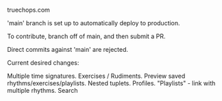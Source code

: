 truechops.com

'main' branch is set up to automatically deploy to production.

To contribute, branch off of main, and then submit a PR.

Direct commits against 'main' are rejected.

Current desired changes:

Multiple time signatures.
Exercises / Rudiments.
Preview saved rhythms/exercises/playlists.
Nested tuplets.
Profiles.
"Playlists" - link with multiple rhythms.
Search
